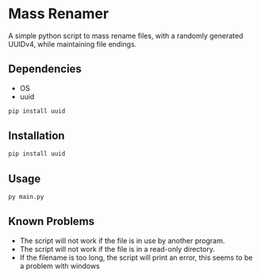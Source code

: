 # Mass Renamer
A simple python script to mass rename files, with a randomly generated UUIDv4, while maintaining file endings.

## Dependencies
- OS
- uuid

```bash
pip install uuid
```

## Installation
```bash
pip install uuid
```

## Usage
```bash
py main.py
```

## Known Problems
- The script will not work if the file is in use by another program.
- The script will not work if the file is in a read-only directory.
- If the filename is too long, the script will print an error, this seems to be a problem with windows
